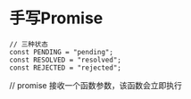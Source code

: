 # 手写Promise

```
// 三种状态
const PENDING = "pending";
const RESOLVED = "resolved";
const REJECTED = "rejected";

```

// promise 接收⼀个函数参数，该函数会⽴即执⾏

```

```

